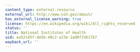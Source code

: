 ```yaml
---
content_type: external-resource
external_url: http://www.nih.gov/about/
has_external_license_warning: true
license: https://en.wikipedia.org/wiki/All_rights_reserved
status: ''
title: National Institutes of Health
uid: ea521457-de5b-40c2-a23e-2ad8f33617b7
wayback_url: ''
---
```

